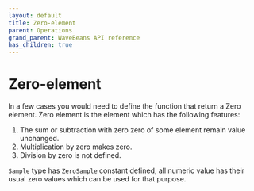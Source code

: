 ```yaml
---
layout: default
title: Zero-element
parent: Operations
grand_parent: WaveBeans API reference
has_children: true
---
```

Zero-element
========

In a few cases you would need to define the function that return a Zero element. Zero element is the element which has the following features:

1. The sum or subtraction with zero zero of some element remain value unchanged.
2. Multiplication by zero makes zero.
3. Division by zero is not defined.

`Sample` type has `ZeroSample` constant defined, all numeric value has their usual zero values which can be used for that purpose.